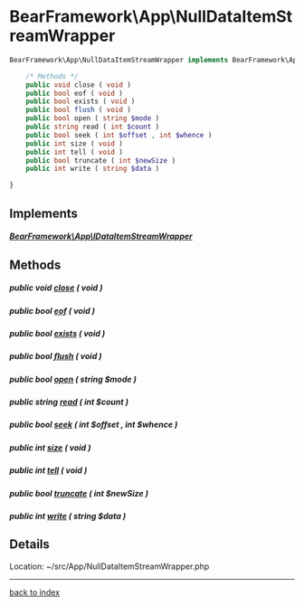 # BearFramework\App\NullDataItemStreamWrapper

```php
BearFramework\App\NullDataItemStreamWrapper implements BearFramework\App\IDataItemStreamWrapper {

	/* Methods */
	public void close ( void )
	public bool eof ( void )
	public bool exists ( void )
	public bool flush ( void )
	public bool open ( string $mode )
	public string read ( int $count )
	public bool seek ( int $offset , int $whence )
	public int size ( void )
	public int tell ( void )
	public bool truncate ( int $newSize )
	public int write ( string $data )

}
```

## Implements

##### [BearFramework\App\IDataItemStreamWrapper](bearframework.app.idataitemstreamwrapper.class.md)

## Methods

##### public void [close](bearframework.app.nulldataitemstreamwrapper.close.method.md) ( void )

##### public bool [eof](bearframework.app.nulldataitemstreamwrapper.eof.method.md) ( void )

##### public bool [exists](bearframework.app.nulldataitemstreamwrapper.exists.method.md) ( void )

##### public bool [flush](bearframework.app.nulldataitemstreamwrapper.flush.method.md) ( void )

##### public bool [open](bearframework.app.nulldataitemstreamwrapper.open.method.md) ( string $mode )

##### public string [read](bearframework.app.nulldataitemstreamwrapper.read.method.md) ( int $count )

##### public bool [seek](bearframework.app.nulldataitemstreamwrapper.seek.method.md) ( int $offset , int $whence )

##### public int [size](bearframework.app.nulldataitemstreamwrapper.size.method.md) ( void )

##### public int [tell](bearframework.app.nulldataitemstreamwrapper.tell.method.md) ( void )

##### public bool [truncate](bearframework.app.nulldataitemstreamwrapper.truncate.method.md) ( int $newSize )

##### public int [write](bearframework.app.nulldataitemstreamwrapper.write.method.md) ( string $data )

## Details

Location: ~/src/App/NullDataItemStreamWrapper.php

---

[back to index](index.md)

